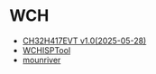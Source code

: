 ﻿# WCH

* [CH32H417EVT v1.0(2025-05-28)](https://www.wch.cn/downloads/CH32H417EVT_ZIP.html)
* [WCHISPTool](https://www.wch.cn/downloads/WCHISPTool_Setup_exe.html)
* [mounriver](http://www.mounriver.com/download)
